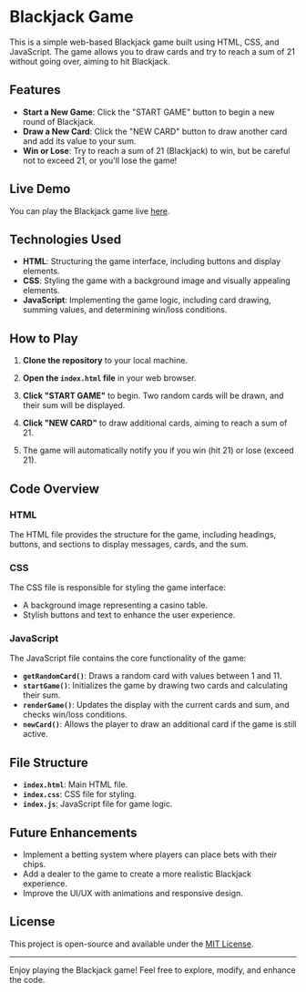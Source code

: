 # Blackjack Game

This is a simple web-based Blackjack game built using HTML, CSS, and JavaScript. The game allows you to draw cards and try to reach a sum of 21 without going over, aiming to hit Blackjack.

## Features

- **Start a New Game**: Click the "START GAME" button to begin a new round of Blackjack.
- **Draw a New Card**: Click the "NEW CARD" button to draw another card and add its value to your sum.
- **Win or Lose**: Try to reach a sum of 21 (Blackjack) to win, but be careful not to exceed 21, or you'll lose the game!

## Live Demo

You can play the Blackjack game live [here](https://blackjack.dhiashalabi.live).

## Technologies Used

- **HTML**: Structuring the game interface, including buttons and display elements.
- **CSS**: Styling the game with a background image and visually appealing elements.
- **JavaScript**: Implementing the game logic, including card drawing, summing values, and determining win/loss conditions.

## How to Play

1. **Clone the repository** to your local machine.

2. **Open the `index.html` file** in your web browser.

3. **Click "START GAME"** to begin. Two random cards will be drawn, and their sum will be displayed.

4. **Click "NEW CARD"** to draw additional cards, aiming to reach a sum of 21.

5. The game will automatically notify you if you win (hit 21) or lose (exceed 21).

## Code Overview

### HTML

The HTML file provides the structure for the game, including headings, buttons, and sections to display messages, cards, and the sum.

### CSS

The CSS file is responsible for styling the game interface:

- A background image representing a casino table.
- Stylish buttons and text to enhance the user experience.

### JavaScript

The JavaScript file contains the core functionality of the game:

- **`getRandomCard()`**: Draws a random card with values between 1 and 11.
- **`startGame()`**: Initializes the game by drawing two cards and calculating their sum.
- **`renderGame()`**: Updates the display with the current cards and sum, and checks win/loss conditions.
- **`newCard()`**: Allows the player to draw an additional card if the game is still active.

## File Structure

- **`index.html`**: Main HTML file.
- **`index.css`**: CSS file for styling.
- **`index.js`**: JavaScript file for game logic.

## Future Enhancements

- Implement a betting system where players can place bets with their chips.
- Add a dealer to the game to create a more realistic Blackjack experience.
- Improve the UI/UX with animations and responsive design.

## License

This project is open-source and available under the [MIT License](LICENSE).

---

Enjoy playing the Blackjack game! Feel free to explore, modify, and enhance the code.

